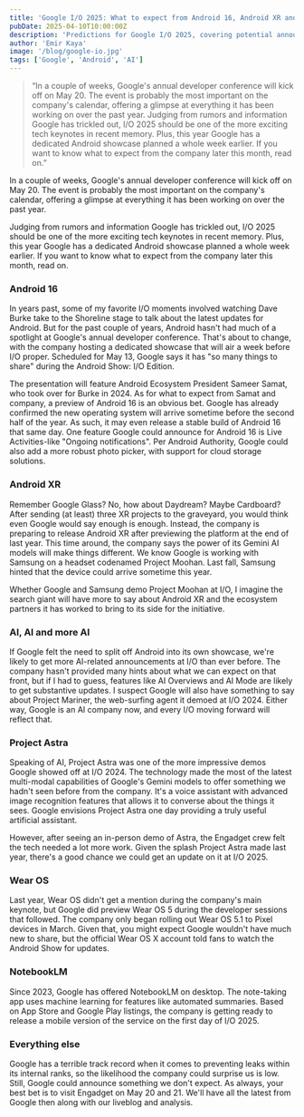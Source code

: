 ```yaml
---
title: 'Google I/O 2025: What to expect from Android 16, Android XR and Gemini'
pubDate: 2025-04-10T10:00:00Z
description: 'Predictions for Google I/O 2025, covering potential announcements for Android 16, the Android XR platform, Gemini AI updates, Project Astra, Wear OS, and more.'
author: 'Emir Kaya'
image: '/blog/google-io.jpg'
tags: ['Google', 'Android', 'AI']
---
```


> “In a couple of weeks, Google's annual developer conference will kick off on May 20. The event is probably the most important on the company's calendar, offering a glimpse at everything it has been working on over the past year. Judging from rumors and information Google has trickled out, I/O 2025 should be one of the more exciting tech keynotes in recent memory. Plus, this year Google has a dedicated Android showcase planned a whole week earlier. If you want to know what to expect from the company later this month, read on.”

In a couple of weeks, Google's annual developer conference will kick off on May 20. The event is probably the most important on the company's calendar, offering a glimpse at everything it has been working on over the past year.

Judging from rumors and information Google has trickled out, I/O 2025 should be one of the more exciting tech keynotes in recent memory. Plus, this year Google has a dedicated Android showcase planned a whole week earlier. If you want to know what to expect from the company later this month, read on.

### Android 16

In years past, some of my favorite I/O moments involved watching Dave Burke take to the Shoreline stage to talk about the latest updates for Android. But for the past couple of years, Android hasn't had much of a spotlight at Google's annual developer conference. That's about to change, with the company hosting a dedicated showcase that will air a week before I/O proper. Scheduled for May 13, Google says it has "so many things to share" during the Android Show: I/O Edition.

The presentation will feature Android Ecosystem President Sameer Samat, who took over for Burke in 2024. As for what to expect from Samat and company, a preview of Android 16 is an obvious bet. Google has already confirmed the new operating system will arrive sometime before the second half of the year. As such, it may even release a stable build of Android 16 that same day. One feature Google could announce for Android 16 is Live Activities-like "Ongoing notifications". Per Android Authority, Google could also add a more robust photo picker, with support for cloud storage solutions.

### Android XR

Remember Google Glass? No, how about Daydream? Maybe Cardboard? After sending (at least) three XR projects to the graveyard, you would think even Google would say enough is enough. Instead, the company is preparing to release Android XR after previewing the platform at the end of last year. This time around, the company says the power of its Gemini AI models will make things different. We know Google is working with Samsung on a headset codenamed Project Moohan. Last fall, Samsung hinted that the device could arrive sometime this year.

Whether Google and Samsung demo Project Moohan at I/O, I imagine the search giant will have more to say about Android XR and the ecosystem partners it has worked to bring to its side for the initiative.

### AI, AI and more AI

If Google felt the need to split off Android into its own showcase, we're likely to get more AI-related announcements at I/O than ever before. The company hasn't provided many hints about what we can expect on that front, but if I had to guess, features like AI Overviews and AI Mode are likely to get substantive updates. I suspect Google will also have something to say about Project Mariner, the web-surfing agent it demoed at I/O 2024. Either way, Google is an AI company now, and every I/O moving forward will reflect that.

### Project Astra

Speaking of AI, Project Astra was one of the more impressive demos Google showed off at I/O 2024. The technology made the most of the latest multi-modal capabilities of Google's Gemini models to offer something we hadn't seen before from the company. It's a voice assistant with advanced image recognition features that allows it to converse about the things it sees. Google envisions Project Astra one day providing a truly useful artificial assistant.

However, after seeing an in-person demo of Astra, the Engadget crew felt the tech needed a lot more work. Given the splash Project Astra made last year, there's a good chance we could get an update on it at I/O 2025.

### Wear OS

Last year, Wear OS didn't get a mention during the company's main keynote, but Google did preview Wear OS 5 during the developer sessions that followed. The company only began rolling out Wear OS 5.1 to Pixel devices in March. Given that, you might expect Google wouldn't have much new to share, but the official Wear OS X account told fans to watch the Android Show for updates.

### NotebookLM

Since 2023, Google has offered NotebookLM on desktop. The note-taking app uses machine learning for features like automated summaries. Based on App Store and Google Play listings, the company is getting ready to release a mobile version of the service on the first day of I/O 2025.

### Everything else

Google has a terrible track record when it comes to preventing leaks within its internal ranks, so the likelihood the company could surprise us is low. Still, Google could announce something we don't expect. As always, your best bet is to visit Engadget on May 20 and 21. We'll have all the latest from Google then along with our liveblog and analysis.